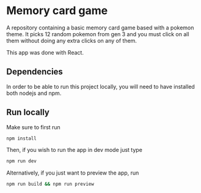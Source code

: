 # Memory card game

A repository containing a basic memory card game based with a pokemon theme. It picks 12 random pokemon from gen 3 and you must click on all them without doing any extra clicks on any of them.

This app was done with React.

## Dependencies

In order to be able to run this project locally, you will need to have installed both nodejs and npm.

## Run locally

Make sure to first run
```bash
npm install
```

Then, if you wish to run the app in dev mode just type
```bash
npm run dev
```

Alternatively, if you just want to preview the app, run 
```bash
npm run build && npm run preview 
```
